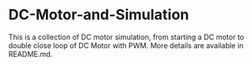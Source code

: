 # DC-Motor-and-Simulation
This is a collection of DC motor simulation, from starting a DC motor to double close loop of DC Motor with PWM. More details are available in README.md.
